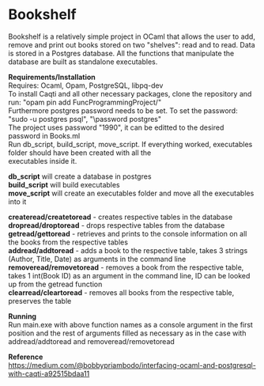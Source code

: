 # Bookshelf  
Bookshelf is a relatively simple project in OCaml that allows the user to add, remove and print out books stored on two "shelves": read and to read. Data is stored in a Postgres database. All the functions that manipulate the database are built as standalone executables.  

**Requirements/Installation**  
Requires: Ocaml, Opam, PostgreSQL, libpq-dev  
To install Caqti and all other necessary packages, clone the repository and run: "opam pin add FuncProgrammingProject/"  
Furthermore postgres password needs to be set. To set the password: "sudo -u postgres psql", "\password postgres"  
The project uses password "1990", it can be editted to the desired password in Books.ml  
Run db_script, build_script, move_script. If everything worked, executables folder should have been created with all the  
executables inside it.  

**db_script** will create a database in postgres  
**build_script** will build executables  
**move_script** will create an executables folder and move all the executables into it

**createread/createtoread** - creates respective tables in the database  
**dropread/droptoread** - drops respective tables from the database  
**getread/gettoread** - retrieves and prints to the console information on all the books from the respective tables  
**addread/addtoread** - adds a book to the respective table, takes 3 strings (Author, Title, Date) as arguments in the command line  
**removeread/removetoread** - removes a book from the respective table, takes 1 int(Book ID) as an argument in the command line, ID can be looked up from the getread function  
**clearread/cleartoread** - removes all books from the respective table, preserves the table  

**Running**  
Run main.exe with above function names as a console argument in the first position and the rest of arguments filled as necessary as in the  case with addread/addtoread and removeread/removetoread  

**Reference**  
https://medium.com/@bobbypriambodo/interfacing-ocaml-and-postgresql-with-caqti-a92515bdaa11